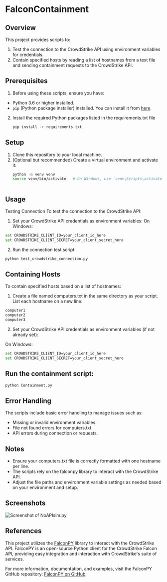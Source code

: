 # FalconContainment

## Overview

This project provides scripts to:
1. Test the connection to the CrowdStrike API using environment variables for credentials.
2. Contain specified hosts by reading a list of hostnames from a text file and sending containment requests to the CrowdStrike API.

## Prerequisites

1. Before using these scripts, ensure you have:
- Python 3.6 or higher installed.
- `pip` (Python package installer) installed. You can install it from [here](https://pip.pypa.io/en/stable/installation/).

2. Install the required Python packages listed in the requirements.txt file
   ```bash
   pip install -r requirements.txt

## Setup

1. Clone this repository to your local machine.
2. (Optional but recommended) Create a virtual environment and activate it:
   ```bash
   python -m venv venv
   source venv/bin/activate   # On Windows, use `venv\Scripts\activate`
  
## Usage
Testing Connection
To test the connection to the CrowdStrike API:

1. Set your CrowdStrike API credentials as environment variables:
On Windows:
```bash
set CROWDSTRIKE_CLIENT_ID=your_client_id_here
set CROWDSTRIKE_CLIENT_SECRET=your_client_secret_here
```
2. Run the connection test script:

```bash
python test_crowdstrike_connection.py
```

## Containing Hosts
To contain specified hosts based on a list of hostnames:
1. Create a file named computers.txt in the same directory as your script. List each hostname on a new line:
```bash
computer1
computer2
computer3
```

2. Set your CrowdStrike API credentials as environment variables (if not already set):

On Windows:
```bash
set CROWDSTRIKE_CLIENT_ID=your_client_id_here
set CROWDSTRIKE_CLIENT_SECRET=your_client_secret_here
```

## Run the containment script:
```bash
python Containment.py
```

## Error Handling
The scripts include basic error handling to manage issues such as:
- Missing or invalid environment variables.
- File not found errors for computers.txt.
- API errors during connection or requests.

## Notes
- Ensure your computers.txt file is correctly formatted with one hostname per line.
- The scripts rely on the falconpy library to interact with the CrowdStrike API.
- Adjust the file paths and environment variable settings as needed based on your environment and setup.

## Screenshots

![Screenshot of NoAPIsim.py](https://i.imgur.com/m8bBV0m.png "NoAPIsim.py")


  ## References

This project utilizes the [FalconPY](https://github.com/CrowdStrike/falconpy) library to interact with the CrowdStrike API. FalconPY is an open-source Python client for the CrowdStrike Falcon API, providing easy integration and interaction with CrowdStrike's suite of services.

For more information, documentation, and examples, visit the FalconPY GitHub repository: [FalconPY on GitHub](https://github.com/CrowdStrike/falconpy).
